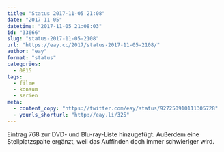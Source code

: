 ```yaml
---
title: "Status 2017-11-05 21:08"
date: "2017-11-05"
datetime: "2017-11-05 21:08:03"
id: "33666"
slug: "status-2017-11-05-2108"
url: "https://eay.cc/2017/status-2017-11-05-2108/"
author: "eay"
format: "status"
categories:
  - 0815
tags:
  - filme
  - konsum
  - serien
meta:
  - content_copy: "https://twitter.com/eay/status/927250910111305728"
  - yourls_shorturl: "http://eay.li/325"
---
```


Eintrag 768 zur DVD- und Blu-ray-Liste hinzugefügt. Außerdem eine Stellplatzspalte ergänzt, weil das Auffinden doch immer schwieriger wird.
